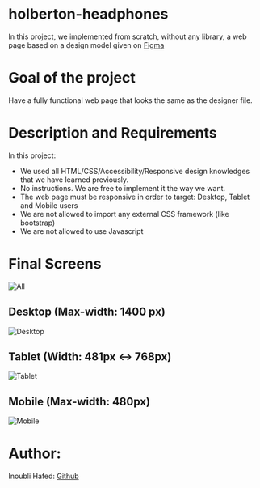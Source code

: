 # holberton-headphones
In this project, we implemented from scratch, without any library, a web page based on a design model given on [Figma](https://www.figma.com/file/gkWRcFqkwtruWZgSfnnHF0/Holberton-School---Headphone-company)

# Goal of the project

Have a fully functional web page that looks the same as the designer file.

# Description and Requirements
In this project:

 - We used all HTML/CSS/Accessibility/Responsive design knowledges that we have learned previously.
 - No instructions. We are free to implement it the way we want.
 - The web page must be responsive in order to target: Desktop, Tablet and Mobile users
 - We are not allowed to import any external CSS framework (like bootstrap)
 - We are not allowed to use Javascript

# Final Screens
![All](https://github.com/inoublii/holberton-headphones/blob/master/Final-screens/holberton-headphones.jpg)


## Desktop (Max-width: 1400 px)

![Desktop](https://github.com/inoublii/holberton-headphones/blob/master/Final-screens/01_headphones_desktop%400x.png)


## Tablet (Width: 481px <-> 768px)

![Tablet](https://github.com/inoublii/holberton-headphones/blob/master/Final-screens/01_headphones_tablet%400x.png)


## Mobile (Max-width: 480px)

![Mobile](https://github.com/inoublii/holberton-headphones/blob/master/Final-screens/01_headphones_mobile%400x.png)


# Author:

Inoubli Hafed: [Github](https://github.com/inoublii)
